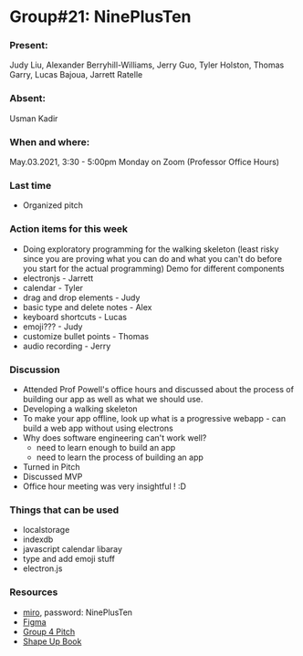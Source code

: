 # Group#21: NinePlusTen

### Present: 
Judy Liu, Alexander Berryhill-Williams, Jerry Guo, Tyler Holston, Thomas Garry, Lucas Bajoua, Jarrett Ratelle

### Absent:
Usman Kadir

### When and where:
May.03.2021, 3:30 - 5:00pm Monday on Zoom (Professor Office Hours)

### Last time
- Organized pitch

### Action items for this week
- Doing exploratory programming for the walking skeleton (least risky since you are proving what you can do and what you can't do before you start for the actual programming)
Demo for different components
- electronjs - Jarrett
- calendar - Tyler
- drag and drop elements - Judy
- basic type and delete notes - Alex
- keyboard shortcuts - Lucas
- emoji??? - Judy
- customize bullet points - Thomas
- audio recording - Jerry

### Discussion
- Attended Prof Powell's office hours and discussed about the process of building our app as well as what we should use.
- Developing a walking skeleton 
- To make your app offline, look up what is a progressive webapp - can build a web app without using electrons
- Why does software engineering can't work well?
    - need to learn enough to build an app
    - need to learn the process of building an app
- Turned in Pitch
- Discussed MVP
- Office hour meeting was very insightful ! :D

### Things that can be used
- localstorage
- indexdb
- javascript calendar libaray
- type and add emoji stuff
- electron.js

### Resources
- [miro](https://miro.com/app/board/o9J_lJdxiAU=/), password: NinePlusTen
- [Figma](https://www.figma.com/file/ozPYo9xDLUzF46TTTyFECs/NinePlusTen?node-id=29%3A0)
- [Group 4 Pitch](https://github.com/AlexisChen99/cse110-w21-group4/blob/main/specs/pitch/MVP%20Project%20Pitch.pdf)
- [Shape Up Book](https://basecamp.com/shapeup/shape-up.pdf)
